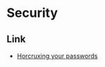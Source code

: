 # Security

## Link

- [Horcruxing your passwords](https://kaizoku.dev/double-blind-passwords-aka-horcruxing)

